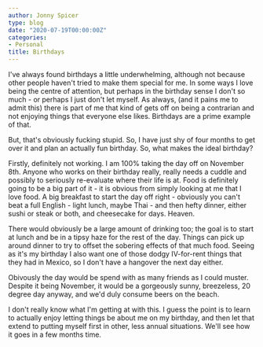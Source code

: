 ```yaml
---
author: Jonny Spicer
type: blog
date: "2020-07-19T00:00:00Z"
categories:
- Personal
title: Birthdays
---
```

I've always found birthdays a little underwhelming, although not because other people haven't tried to make them special for me. In some ways I love being the centre of
attention, but perhaps in the birthday sense I don't so much - or perhaps I just don't let myself. As always, (and it pains me to admit this) there is part of me that kind of
gets off on being a contrarian and not enjoying things that everyone else likes. Birthdays are a prime example of that.

But, that's obviously fucking stupid. So, I have just shy of four months to get over it and plan an actually fun birthday. So, what makes the ideal birthday?

Firstly, definitely not working. I am 100% taking the day off on November 8th. Anyone who works on their birthday really, really needs a cuddle and possibly to seriously re-evaluate
where their life is at. Food is definitely going to be a big part of it - it is obvious from simply looking at me that I love food. A big breakfast to start the day off right -
obviously you can't beat a full English - light lunch, maybe Thai - and then hefty dinner, either sushi or steak or both, and cheesecake for days. Heaven.

There would obviously be a large amount of drinking too; the goal is to start at lunch and be in a tipsy haze for the rest of the day. Things can pick up around dinner to try to offset
the sobering effects of that much food. Seeing as it's my birthday I also want one of those dodgy IV-for-rent things that they had in Mexico, so I don't have a hangover the next day
either.

Obivously the day would be spend with as many friends as I could muster. Despite it being November, it would be a gorgeously sunny, breezeless, 20 degree day anyway, and we'd duly
consume beers on the beach.

I don't really know what I'm getting at with this. I guess the point is to learn to actually enjoy letting things be about me on my birthday, and then let that extend to putting myself
first in other, less annual situations. We'll see how it goes in a few months time.
